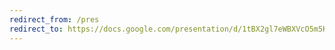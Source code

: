 ```yaml
---
redirect_from: /pres
redirect_to: https://docs.google.com/presentation/d/1tBX2gl7eWBXVcO5m5KMrMpPldq6jQBfIPyf_gj5VeHE/edit?usp=sharing
---
```





